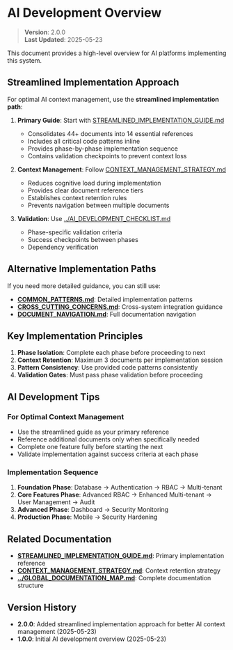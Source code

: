 
# AI Development Overview

> **Version**: 2.0.0  
> **Last Updated**: 2025-05-23

This document provides a high-level overview for AI platforms implementing this system.

## Streamlined Implementation Approach

For optimal AI context management, use the **streamlined implementation path**:

1. **Primary Guide**: Start with [STREAMLINED_IMPLEMENTATION_GUIDE.md](STREAMLINED_IMPLEMENTATION_GUIDE.md)
   - Consolidates 44+ documents into 14 essential references
   - Includes all critical code patterns inline
   - Provides phase-by-phase implementation sequence
   - Contains validation checkpoints to prevent context loss

2. **Context Management**: Follow [CONTEXT_MANAGEMENT_STRATEGY.md](CONTEXT_MANAGEMENT_STRATEGY.md)
   - Reduces cognitive load during implementation
   - Provides clear document reference tiers
   - Establishes context retention rules
   - Prevents navigation between multiple documents

3. **Validation**: Use [../AI_DEVELOPMENT_CHECKLIST.md](../AI_DEVELOPMENT_CHECKLIST.md)
   - Phase-specific validation criteria
   - Success checkpoints between phases
   - Dependency verification

## Alternative Implementation Paths

If you need more detailed guidance, you can still use:

- **[COMMON_PATTERNS.md](COMMON_PATTERNS.md)**: Detailed implementation patterns
- **[CROSS_CUTTING_CONCERNS.md](CROSS_CUTTING_CONCERNS.md)**: Cross-system integration guidance
- **[DOCUMENT_NAVIGATION.md](DOCUMENT_NAVIGATION.md)**: Full documentation navigation

## Key Implementation Principles

1. **Phase Isolation**: Complete each phase before proceeding to next
2. **Context Retention**: Maximum 3 documents per implementation session
3. **Pattern Consistency**: Use provided code patterns consistently
4. **Validation Gates**: Must pass phase validation before proceeding

## AI Development Tips

### For Optimal Context Management
- Use the streamlined guide as your primary reference
- Reference additional documents only when specifically needed
- Complete one feature fully before starting the next
- Validate implementation against success criteria at each phase

### Implementation Sequence
1. **Foundation Phase**: Database → Authentication → RBAC → Multi-tenant
2. **Core Features Phase**: Advanced RBAC → Enhanced Multi-tenant → User Management → Audit
3. **Advanced Phase**: Dashboard → Security Monitoring
4. **Production Phase**: Mobile → Security Hardening

## Related Documentation

- **[STREAMLINED_IMPLEMENTATION_GUIDE.md](STREAMLINED_IMPLEMENTATION_GUIDE.md)**: Primary implementation reference
- **[CONTEXT_MANAGEMENT_STRATEGY.md](CONTEXT_MANAGEMENT_STRATEGY.md)**: Context retention strategy
- **[../GLOBAL_DOCUMENTATION_MAP.md](../GLOBAL_DOCUMENTATION_MAP.md)**: Complete documentation structure

## Version History

- **2.0.0**: Added streamlined implementation approach for better AI context management (2025-05-23)
- **1.0.0**: Initial AI development overview (2025-05-23)
